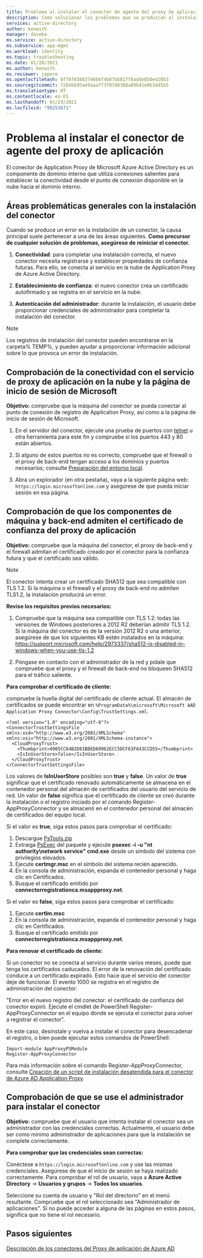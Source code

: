```yaml
---
title: Problema al instalar el conector de agente del proxy de aplicación
description: Cómo solucionar los problemas que se produzcan al instalar el conector del agente de Application Proxy para Azure Active Directory.
services: active-directory
author: kenwith
manager: daveba
ms.service: active-directory
ms.subservice: app-mgmt
ms.workload: identity
ms.topic: troubleshooting
ms.date: 01/28/2021
ms.author: kenwith
ms.reviewer: japere
ms.openlocfilehash: 0f76f03883746b6f4b87bb817f8adde850ed28b3
ms.sourcegitcommit: f28ebb95ae9aaaff3f87d8388a09b41e0b3445b5
ms.translationtype: HT
ms.contentlocale: es-ES
ms.lasthandoff: 03/29/2021
ms.locfileid: "99253671"
---
```

# <a name="problem-installing-the-application-proxy-agent-connector"></a>Problema al instalar el conector de agente del proxy de aplicación

El conector de Application Proxy de Microsoft Azure Active Directory es un componente de dominio interno que utiliza conexiones salientes para establecer la conectividad desde el punto de conexión disponible en la nube hacia el dominio interno.

## <a name="general-problem-areas-with-connector-installation"></a>Áreas problemáticas generales con la instalación del conector

Cuando se produce un error en la instalación de un conector, la causa principal suele pertenecer a una de las áreas siguientes. **Como precursor de cualquier solución de problemas, asegúrese de reiniciar el conector.**

1.  **Conectividad**: para completar una instalación correcta, el nuevo conector necesita registrarse y establecer propiedades de confianza futuras. Para ello, se conecta al servicio en la nube de Application Proxy de Azure Active Directory.

2.  **Establecimiento de confianza**: el nuevo conector crea un certificado autofirmado y se registra en el servicio en la nube.

3.  **Autenticación del administrador**: durante la instalación, el usuario debe proporcionar credenciales de administrador para completar la instalación del conector.

> [!NOTE]
> Los registros de instalación del conector pueden encontrarse en la carpeta% TEMP%, y pueden ayudar a proporcionar información adicional sobre lo que provoca un error de instalación.

## <a name="verify-connectivity-to-the-cloud-application-proxy-service-and-microsoft-login-page"></a>Comprobación de la conectividad con el servicio de proxy de aplicación en la nube y la página de inicio de sesión de Microsoft

**Objetivo:** compruebe que la máquina del conector se pueda conectar al punto de conexión de registro de Application Proxy, así como a la página de inicio de sesión de Microsoft.

1.  En el servidor del conector, ejecute una prueba de puertos con [telnet](/windows-server/administration/windows-commands/telnet) u otra herramienta para este fin y compruebe si los puertos 443 y 80 están abiertos.

2.  Si alguno de estos puertos no es correcto, compruebe que el firewall o el proxy de back-end tengan acceso a los dominios y puertos necesarios; consulte [Preparación del entorno local](application-proxy-add-on-premises-application.md#prepare-your-on-premises-environment).

3.  Abra un explorador (en otra pestaña), vaya a la siguiente página web: `https://login.microsoftonline.com` y asegúrese de que pueda iniciar sesión en esa página.

## <a name="verify-machine-and-backend-components-support-for-application-proxy-trust-certificate"></a>Comprobación de que los componentes de máquina y back-end admiten el certificado de confianza del proxy de aplicación

**Objetivo:** compruebe que la máquina del conector, el proxy de back-end y el firewall admitan el certificado creado por el conector para la confianza futura y que el certificado sea válido.

>[!NOTE]
>El conector intenta crear un certificado SHA512 que sea compatible con TLS 1.2. Si la máquina o el firewall y el proxy de back-end no admiten TLS1.2, la instalación producirá un error.
>
>

**Revise los requisitos previos necesarios:**

1.  Compruebe que la máquina sea compatible con TLS 1.2: todas las versiones de Windows posteriores a 2012 R2 deberían admitir TLS 1.2. Si la máquina del conector es de la versión 2012 R2 o una anterior, asegúrese de que los siguientes KB estén instalados en la máquina: <https://support.microsoft.com/help/2973337/sha512-is-disabled-in-windows-when-you-use-tls-1.2>

2.  Póngase en contacto con el administrador de la red y pídale que compruebe que el proxy y el firewall de back-end no bloqueen SHA512 para el tráfico saliente.

**Para comprobar el certificado de cliente:**

compruebe la huella digital del certificado de cliente actual. El almacén de certificados se puede encontrar en `%ProgramData%\microsoft\Microsoft AAD Application Proxy Connector\Config\TrustSettings.xml`.

```
<?xml version="1.0" encoding="utf-8"?>
<ConnectorTrustSettingsFile xmlns:xsd="http://www.w3.org/2001/XMLSchema" xmlns:xsi="http://www.w3.org/2001/XMLSchema-instance">
  <CloudProxyTrust>
    <Thumbprint>4905CC64B2D81BBED60962ECC5DCF63F643CCD55</Thumbprint>
    <IsInUserStore>false</IsInUserStore>
  </CloudProxyTrust>
</ConnectorTrustSettingsFile>
```

Los valores de **IsInUserStore** posibles son **true** y **false**. Un valor de **true** significar que el certificado renovado automáticamente se almacena en el contenedor personal del almacén de certificados del usuario del servicio de red. Un valor de **false** significa que el certificado de cliente se creó durante la instalación o el registro iniciado por el comando Register-AppProxyConnector y se almacenó en el contenedor personal del almacén de certificados del equipo local.

Si el valor es **true**, siga estos pasos para comprobar el certificado:
1. Descargue [PsTools.zip](/sysinternals/downloads/pstools)
2. Extraiga [PsExec](/sysinternals/downloads/psexec) del paquete y ejecute **psexec -i -u "nt authority\network service" cmd.exe** desde un símbolo del sistema con privilegios elevados.
3. Ejecute **certmgr.msc** en el símbolo del sistema recién aparecido.
4. En la consola de administración, expanda el contenedor personal y haga clic en Certificados.
5. Busque el certificado emitido por **connectorregistrationca.msappproxy.net**.

Si el valor es **false**, siga estos pasos para comprobar el certificado:
1. Ejecute **certlm.msc**
2. En la consola de administración, expanda el contenedor personal y haga clic en Certificados.
3. Busque el certificado emitido por **connectorregistrationca.msappproxy.net**.

**Para renovar el certificado de cliente:**

Si un conector no se conecta al servicio durante varios meses, puede que tenga los certificados caducados. El error de la renovación del certificado conduce a un certificado expirado. Esto hace que el servicio del conector deje de funcionar. El evento 1000 se registra en el registro de administración del conector:

"Error en el nuevo registro del conector: el certificado de confianza del conector expiró. Ejecute el cmdlet de PowerShell Register-AppProxyConnector en el equipo donde se ejecuta el conector para volver a registrar el conector".

En este caso, desinstale y vuelva a instalar el conector para desencadenar el registro, o bien puede ejecutar estos comandos de PowerShell:

```
Import-module AppProxyPSModule
Register-AppProxyConnector
```

Para más información sobre el comando Register-AppProxyConnector, consulte [Creación de un script de instalación desatendida para el conector de Azure AD Application Proxy](./application-proxy-register-connector-powershell.md).

## <a name="verify-admin-is-used-to-install-the-connector"></a>Comprobación de que se use el administrador para instalar el conector

**Objetivo:** compruebe que el usuario que intenta instalar el conector sea un administrador con las credenciales correctas. Actualmente, el usuario debe ser como mínimo administrador de aplicaciones para que la instalación se complete correctamente.

**Para comprobar que las credenciales sean correctas:**

Conéctese a `https://login.microsoftonline.com` y use las mismas credenciales. Asegúrese de que el inicio de sesión se haya realizado correctamente. Para comprobar el rol de usuario, vaya a **Azure Active Directory**  -&gt; **Usuarios y grupos** -&gt; **Todos los usuarios**. 

Seleccione su cuenta de usuario y "Rol del directorio" en el menú resultante. Compruebe que el rol seleccionado sea "Administrador de aplicaciones". Si no puede acceder a alguna de las páginas en estos pasos, significa que no tiene el rol necesario.

## <a name="next-steps"></a>Pasos siguientes
[Descripción de los conectores del Proxy de aplicación de Azure AD](application-proxy-connectors.md)
